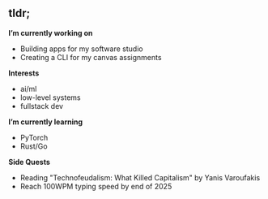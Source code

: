 ## tldr;

**I’m currently working on** 
- Building apps for my software studio
- Creating a CLI for my canvas assignments

**Interests**
- ai/ml
- low-level systems
- fullstack dev

**I’m currently learning** 
- PyTorch
- Rust/Go

**Side Quests**
- Reading "Technofeudalism: What Killed Capitalism" by Yanis Varoufakis
- Reach 100WPM typing speed by end of 2025
